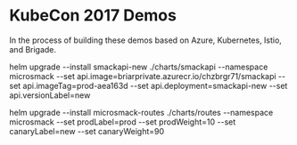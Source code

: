 # KubeCon 2017 Demos

In the process of building these demos based on Azure, Kubernetes, Istio, and Brigade.

helm upgrade --install smackapi-new ./charts/smackapi --namespace microsmack --set api.image=briarprivate.azurecr.io/chzbrgr71/smackapi --set api.imageTag=prod-aea163d --set api.deployment=smackapi-new --set api.versionLabel=new

helm upgrade --install microsmack-routes ./charts/routes --namespace microsmack --set prodLabel=prod --set prodWeight=10 --set canaryLabel=new --set canaryWeight=90